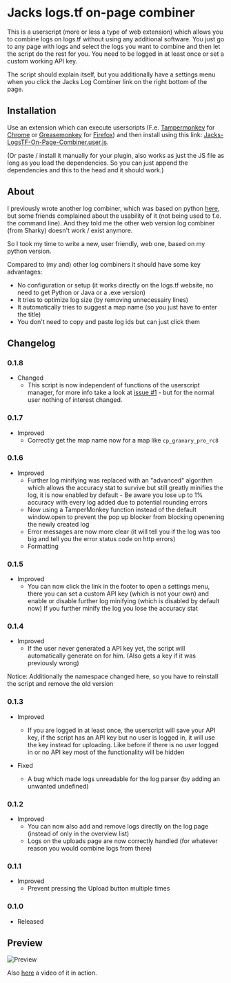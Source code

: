 # Jacks logs.tf on-page combiner

This is a userscript (more or less a type of web extension) which allows you to combine logs on logs.tf without using any additional software. You just go to any page with logs and select the logs you want to combine and then let the script do the rest for you. You need to be logged in at least once or set a custom working API key.

The script should explain itself, but you additionally have a settings menu when you click the Jacks Log Combiner link on the right bottom of the page.

## Installation

Use an extension which can execute userscripts (F.e. [Tampermonkey](https://chrome.google.com/webstore/detail/tampermonkey/dhdgffkkebhmkfjojejmpbldmpobfkfo) for [Chrome](https://www.google.com/chrome/) or [Greasemonkey](https://addons.mozilla.org/en-US/firefox/addon/greasemonkey/)  for [Firefox](https://www.mozilla.org/firefox))
and then install using this link: [Jacks-LogsTF-On-Page-Combiner.user.js](https://github.com/NetroScript/Jacks-LogsTF-On-Page-Combiner/raw/master/Jacks-LogsTF-On-Page-Combiner.user.js).

(Or paste / install it manually for your plugin, also works as just the JS file as long as you load the dependencies. So you can just append the dependencies and this to the head and it should work.)

## About

I previously wrote another log combiner, which was based on python [here](https://github.com/NetroScript/Jacks-TF2LogCombiner), but some friends complained about the usability of it (not being used to f.e. the command line). And they told me the other web version log combiner (from Sharky) doesn't work / exist anymore.

So I took my time to write a new, user friendly, web one, based on my python version.

Compared to (my and) other log combiners it should have some key advantages:

* No configuration or setup (it works directly on the logs.tf website, no need to get Python or Java or a .exe version)
* It tries to optimize log size (by removing unnecessairy lines)
* It automatically tries to suggest a map name (so you just have to enter the title)
* You don't need to copy and paste log ids but can just click them

## Changelog

### 0.1.8

* Changed
  * This script is now independent of functions of the userscript manager, for more info take a look at [issue #1](https://github.com/NetroScript/Jacks-LogsTF-On-Page-Combiner/issues/1) - but for the normal user nothing of interest changed.

### 0.1.7

* Improved
  * Correctly get the map name now for a map like `cp_granary_pro_rc8`

### 0.1.6

* Improved
  * Further log minifying was replaced with an "advanced" algorithm which allows the accuracy stat to survive but still greatly minifies the log, it is now enabled by default - Be aware you lose up to 1% accuracy with every log added due to potential rounding errors
  * Now using a TamperMonkey function instead of the default window.open to prevent the pop up blocker from blocking openening the newly created log
  * Error messages are now more clear (it will tell you if the log was too big and tell you the error status code on http errors)
  * Formatting

### 0.1.5

* Improved
  * You can now click the link in the footer to open a settings menu, there you can set a custom API key (which is not your own) and enable or disable further log minifying (which is disabled by default now) If you further minify the log you lose the accuracy stat

### 0.1.4

* Improved
  * If the user never generated a API key yet, the script will automatically generate on for him. (Also gets a key if it was previously wrong)

Notice:
    Additionally the namespace changed here, so you have to reinstall the script and remove the old version

### 0.1.3

* Improved
  * If you are logged in at least once, the userscript will save your API key, if the script has an API key but no user is logged in, it will use the key instead for uploading. Like before if there is no user logged in or no API key most of the functionality will be hidden

* Fixed
  * A bug which made logs unreadable for the log parser (by adding an unwanted undefined)

### 0.1.2

* Improved
  * You can now also add and remove logs directly on the log page (instead of only in the overview list)
  * Logs on the uploads page are now correctly handled (for whatever reason you would combine logs from there)

### 0.1.1

* Improved
  * Prevent pressing the Upload button multiple times

### 0.1.0

* Released

## Preview

![Preview](https://i.imgur.com/PvbewME.png)

Also [here](https://streamable.com/a1b8v) a video of it in action.
